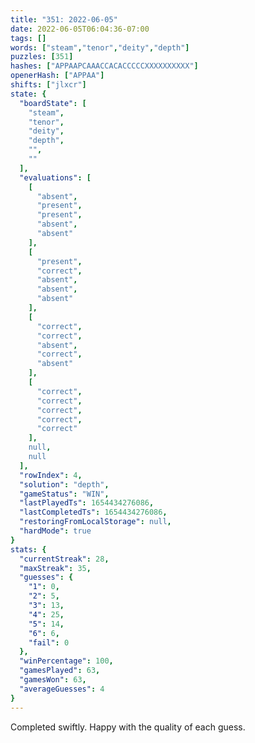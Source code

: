```yaml
---
title: "351: 2022-06-05"
date: 2022-06-05T06:04:36-07:00
tags: []
words: ["steam","tenor","deity","depth"]
puzzles: [351]
hashes: ["APPAAPCAAACCACACCCCCXXXXXXXXXX"]
openerHash: ["APPAA"]
shifts: ["jlxcr"]
state: {
  "boardState": [
    "steam",
    "tenor",
    "deity",
    "depth",
    "",
    ""
  ],
  "evaluations": [
    [
      "absent",
      "present",
      "present",
      "absent",
      "absent"
    ],
    [
      "present",
      "correct",
      "absent",
      "absent",
      "absent"
    ],
    [
      "correct",
      "correct",
      "absent",
      "correct",
      "absent"
    ],
    [
      "correct",
      "correct",
      "correct",
      "correct",
      "correct"
    ],
    null,
    null
  ],
  "rowIndex": 4,
  "solution": "depth",
  "gameStatus": "WIN",
  "lastPlayedTs": 1654434276086,
  "lastCompletedTs": 1654434276086,
  "restoringFromLocalStorage": null,
  "hardMode": true
}
stats: {
  "currentStreak": 28,
  "maxStreak": 35,
  "guesses": {
    "1": 0,
    "2": 5,
    "3": 13,
    "4": 25,
    "5": 14,
    "6": 6,
    "fail": 0
  },
  "winPercentage": 100,
  "gamesPlayed": 63,
  "gamesWon": 63,
  "averageGuesses": 4
}
---
```


<!-- more -->
Completed swiftly. Happy with the quality of each guess. 
